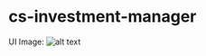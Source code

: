 # cs-investment-manager

UI Image:
![alt text]([http://url/to/img.png](https://github.com/wiggam/cs-investment-manager/blob/main/Images/Steam%20Investment%20Manager.jpg)https://github.com/wiggam/cs-investment-manager/blob/main/Images/Steam%20Investment%20Manager.jpg)
